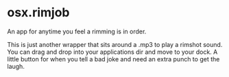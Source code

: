# osx.rimjob
An app for anytime you feel a rimming is in order.

This is just another wrapper that sits around a .mp3 to play a rimshot sound.  
You can drag and drop into your applications dir and move to your dock.
A little button for when you tell a bad joke and need an extra punch to get the laugh.
